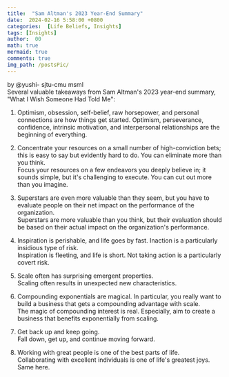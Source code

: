```yaml
---
title:  "Sam Altman's 2023 Year-End Summary"
date:  2024-02-16 5:58:00 +0800
categories:  [Life Beliefs, Insights] 
tags: [Insights]     
author:  00                    
math: true
mermaid: true
comments: true
img_path: /postsPic/
---
```

by @yushi- sjtu-cmu msml<br>
Several valuable takeaways from Sam Altman's 2023 year-end summary, "What I Wish Someone Had Told Me":<br>

1. Optimism, obsession, self-belief, raw horsepower, and personal connections are how things get started. Optimism, perseverance, confidence, intrinsic motivation, and interpersonal relationships are the beginning of everything.<br>

5. Concentrate your resources on a small number of high-conviction bets; this is easy to say but evidently hard to do. You can eliminate more than you think.<br>
Focus your resources on a few endeavors you deeply believe in; it sounds simple, but it's challenging to execute. You can cut out more than you imagine.<br>

10. Superstars are even more valuable than they seem, but you have to evaluate people on their net impact on the performance of the organization. <br>
Superstars are more valuable than you think, but their evaluation should be based on their actual impact on the organization's performance.<br>

13. Inspiration is perishable, and life goes by fast. Inaction is a particularly insidious type of risk. <br>
Inspiration is fleeting, and life is short. Not taking action is a particularly covert risk.<br>

14. Scale often has surprising emergent properties. <br>
Scaling often results in unexpected new characteristics.<br>

15. Compounding exponentials are magical. In particular, you really want to build a business that gets a compounding advantage with scale. <br>
The magic of compounding interest is real. Especially, aim to create a business that benefits exponentially from scaling.<br>

16. Get back up and keep going. <br>
Fall down, get up, and continue moving forward.<br>

17. Working with great people is one of the best parts of life. <br>
Collaborating with excellent individuals is one of life's greatest joys.<br>
Same here.
